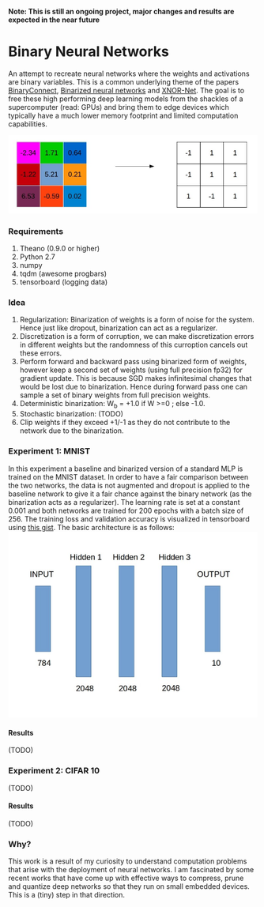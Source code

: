 **Note: This is still an ongoing project, major changes and results are expected in the near future**
 
# Binary Neural Networks
An attempt to recreate neural networks where the weights and activations are binary variables. This is a common underlying theme of the papers [BinaryConnect](https://arxiv.org/abs/1511.00363), [Binarized neural networks](https://arxiv.org/abs/1602.02830) and [XNOR-Net](https://arxiv.org/abs/1603.05279). The goal is to free these high performing deep learning models from the shackles of a supercomputer (read: GPUs) and bring them to edge devices which typically have a much lower memory footprint and limited computation capabilities. 

![Quantize](readme_data/quantize.jpg "Quantize")

### Requirements 
1. Theano (0.9.0 or higher)
2. Python 2.7
3. numpy 
4. tqdm (awesome progbars)
5. tensorboard (logging data)

### Idea
1. Regularization: Binarization of weights is a form of noise for the system. Hence just like dropout, binarization can act as a regularizer. 
2. Discretization is a form of corruption, we can make discretization errors in different weights but the randomness of this curroption cancels out these errors. 
3. Perform forward and backward pass using binarized form of weights, however keep a second set of weights (using full precision fp32) for gradient update. This is because SGD makes infinitesimal changes that would be lost due to binarization. Hence during forward pass one can sample a set of binary weights from full precision weights. 
4. Deterministic binarization: W<sub>b</sub> = +1.0 if W >=0 ; else -1.0. 
5. Stochastic binarization: (TODO)
6. Clip weights if they exceed +1/-1 as they do not contribute to the network due to the binarization.  


### Experiment 1: MNIST
In this experiment a baseline and binarized version of a standard MLP is trained on the MNIST dataset. In order to have a fair comparison between the two networks, the data is not augmented and dropout is applied to the baseline network to give it a fair chance against the binary network (as the binarization acts as a regularizer). The learning rate is set at a constant 0.001 and both networks are trained for 200 epochs with a batch size of 256. The training loss and validation accuracy is visualized in tensorboard using [this gist](https://gist.github.com/gyglim/1f8dfb1b5c82627ae3efcfbbadb9f514). The basic architecture is as follows: 
![architecture](readme_data/network_arch.jpg "architecture")

#### Results
(TODO)


### Experiment 2: CIFAR 10
(TODO)

#### Results
(TODO)

### Why?
This work is a result of my curiosity to understand computation problems that arise with the deployment of neural networks. I am fascinated by some recent works that have come up with effective ways to compress, prune and quantize deep networks so that they run on small embedded devices. This is a (tiny) step in that direction.    

